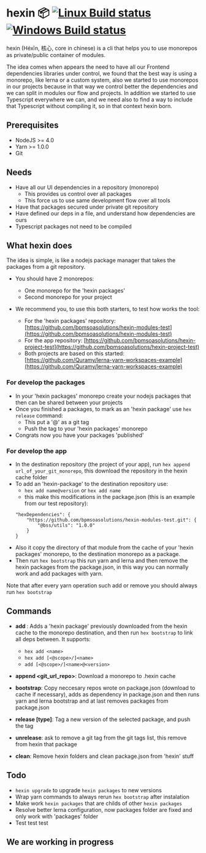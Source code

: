 # hexin :package: [![Linux Build status][travis-badge]][travis-link] [![Windows Build status][appveyor-badge]][appveyor-link]

hexin (Héxīn, 核心, core in chinese) is a cli that helps you to use monorepos as private/public container of modules.

The idea comes when appears the need to have all our Frontend dependencies libraries under control, we found that the best way is using a monorepo, like lerna or a custom system, also we started to use monorepos in our projects because in that way we control better the dependencies and we can split in modules our flow and projects. In addition we started to use Typescript everywhere we can, and we need also to find a way to include that Typescript without compiling it, so in that context hexin born.

## Prerequisites

- NodeJS >= 4.0
- Yarn >= 1.0.0
- Git

## Needs

- Have all our UI dependencies in a repository (monorepo)
    - This provides us control over all packages
    - This force us to use same development flow over all tools
- Have that packages secured under private git repository
- Have defined our deps in a file, and understand how dependencies are ours
- Typescript packages not need to be compiled

## What hexin does

The idea is simple, is like a nodejs package manager that takes the packages from a git repository.

- You should have 2 monorepos:
    - One monorepo for the 'hexin packages'
    - Second monorepo for your project

- We recommend you, to use this both starters, to test how works the tool:
    - For the 'hexin packages' repository: [https://github.com/bpmsoasolutions/hexin-modules-test](https://github.com/bpmsoasolutions/hexin-modules-test)
    - For the app repository: [https://github.com/bpmsoasolutions/hexin-project-test](https://github.com/bpmsoasolutions/hexin-project-test)
    - Both projects are based on this started: [https://github.com/Quramy/lerna-yarn-workspaces-example](https://github.com/Quramy/lerna-yarn-workspaces-example)

### For develop the packages

- In your 'hexin packages' monorepo create your nodejs packages that then can be shared between your projects
- Once you finished a packages, to mark as an 'hexin package' use `hex release` command:
    - This put a '<name>@<version>' as a git tag
    - Push the tag to your 'hexin packages' monorepo
- Congrats now you have your packages 'published'

### For develop the app

- In the destination repository (the project of your app), run `hex append url_of_your_git_monorepo`, this download the repository in the hexin cache folder
- To add an 'hexin-package' to the destination repository use:
    - `hex add name@version` or `hex add name`
    - this make this modifications in the package.json (this is an example from our test repository):
    ```
    "hexDependencies": {
        "https://github.com/bpmsoasolutions/hexin-modules-test.git": {
            "@bss/utils": "1.0.0"
        }
    }
    ```
- Also it copy the directory of that module from the cache of your 'hexin packages' monorepo, to the destination monorepo as a package.
- Then run `hex bootstrap` this run yarn and lerna and then remove the hexin packages from the package.json, in this way you can normally work and add packages with yarn.

Note that after every yarn operation such add or remove you should always run `hex bootstrap`

## Commands

- **add <name>**: Adds a 'hexin package' previously downloaded from the hexin cache to the monorepo destination, and then run `hex bootstrap` to link all deps between. It supports:
    - `hex add <name>`
    - `hex add [<@scope>/]<name>`
    - `add [<@scope>/]<name>@<version>`

- **append <git_url_repo>**:  Download a monorepo to .hexin cache

- **bootstrap**: Copy neccesary repos wrote on package.json (download to cache if necessary), adds as dependency in package.json and then runs yarn and lerna bootstrap and at last removes packages from package.json

- **release <env> [type]**: Tag a new version of the selected package, and push the tag

- **unrelease**: ask to remove a git tag from the git tags list, this remove from hexin that package

- **clean**: Remove hexin folders and clean package.json from 'hexin' stuff

## Todo

- `hexin upgrade` to upgrade `hexin packages` to new versions
- Wrap yarn commands to always rerun `hex bootstrap` after instalation
- Make work `hexin packages` that are childs of other `hexin packages`
- Resolve better lerna configuration, now packages folder are fixed and only work with 'packages' folder
- Test test test

## We are working in progress

[travis-badge]: https://img.shields.io/travis/bpmsoasolutions/hexin.svg?style=flat-square&label=linux
[travis-link]: https://travis-ci.org/bpmsoasolutions/hexin
[appveyor-badge]: https://img.shields.io/appveyor/ci/bss-ruben-fernandez/hexin.svg?style=flat-square&label=windows
[appveyor-link]: https://ci.appveyor.com/project/bss-ruben-fernandez/hexin